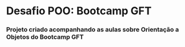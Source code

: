 # Desafio POO: Bootcamp GFT 

### Projeto criado acompanhando as aulas sobre Orientação a Objetos do Bootcamp GFT
